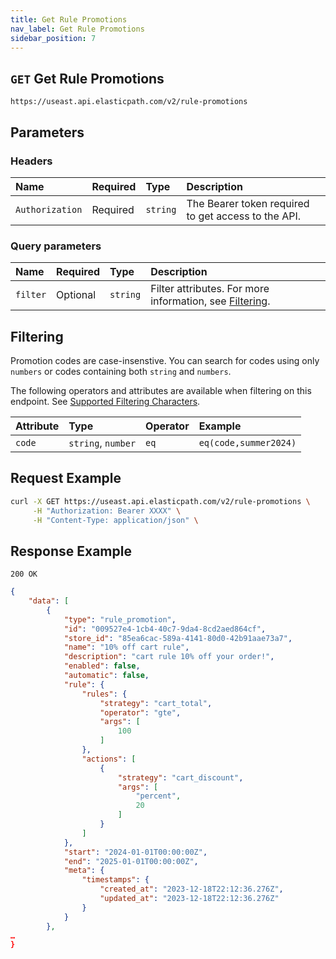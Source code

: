```yaml
---
title: Get Rule Promotions
nav_label: Get Rule Promotions
sidebar_position: 7
---
```


## `GET` Get Rule Promotions

```http
https://useast.api.elasticpath.com/v2/rule-promotions
```

## Parameters

### Headers

| Name            | Required | Type     | Description                          |
|:----------------|:---------|:---------|:-------------------------------------|
| `Authorization` | Required | `string` | The Bearer token required to get access to the API. |

### Query parameters

| Name     | Required | Type     | Description                          |
|:---------|:---------|:---------|:-------------------------------------|
| `filter` | Optional | `string` | Filter attributes. For more information, see [Filtering](#filtering). |

## Filtering

Promotion codes are case-insenstive. You can search for codes using only `numbers` or codes containing both `string` and `numbers`.

The following operators and attributes are available when filtering on this endpoint. See [Supported Filtering Characters](/guides/Getting-Started/api-overview/filtering#supported-characters).

| Attribute | Type     | Operator    | Example        |
|:--------- |:---------|:------------|:---------------|
| `code`    | `string`, `number` |  `eq`       |  `eq(code,summer2024)` |       

## Request Example

```bash
curl -X GET https://useast.api.elasticpath.com/v2/rule-promotions \
     -H "Authorization: Bearer XXXX" \
     -H "Content-Type: application/json" \
```

## Response Example

`200 OK`

```json
{
    "data": [
        {
            "type": "rule_promotion",
            "id": "009527e4-1cb4-40c7-9da4-8cd2aed864cf",
            "store_id": "85ea6cac-589a-4141-80d0-42b91aae73a7",
            "name": "10% off cart rule",
            "description": "cart rule 10% off your order!",
            "enabled": false,
            "automatic": false,
            "rule": {
                "rules": {
                    "strategy": "cart_total",
                    "operator": "gte",
                    "args": [
                        100
                    ]
                },
                "actions": [
                    {
                        "strategy": "cart_discount",
                        "args": [
                            "percent",
                            20
                        ]
                    }
                ]
            },
            "start": "2024-01-01T00:00:00Z",
            "end": "2025-01-01T00:00:00Z",
            "meta": {
                "timestamps": {
                    "created_at": "2023-12-18T22:12:36.276Z",
                    "updated_at": "2023-12-18T22:12:36.276Z"
                }
            }
        },
…
}
```
